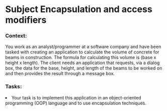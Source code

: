 # Subject Encapsulation and access modifiers

<h3>Context:</h3>
You work as an analyst/programmer at a software company and have been tasked with creating an application to calculate the volume of concrete for beams in construction. The formula for calculating this volume is (base x height x length).
The client needs an application that requests, via a dialog box, the data for the base, height, and length of the beams to be worked on and then provides the result through a message box.

<h3>Tasks:</h3>
<li>Your task is to implement this application in an object-oriented programming (OOP) language and to use encapsulation techniques.</li>
